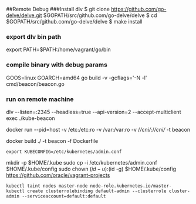 ##Remote Debug
###Install dlv
$ git clone https://github.com/go-delve/delve.git $GOPATH/src/github.com/go-delve/delve
$ cd $GOPATH/src/github.com/go-delve/delve
$ make install

### export dlv bin path
export PATH=$PATH:/home/vagrant/go/bin

### compile binary with debug params
GOOS=linux GOARCH=amd64 go build -v -gcflags='-N -l' cmd/beacon/beacon.go

### run on remote machine
dlv --listen=:2345 --headless=true --api-version=2 --accept-multiclient exec ./kube-beacon

docker run --pid=host -v /etc:/etc:ro -v /var:/var:ro -v /*/cni/*:/*/cni/* -t  beacon

docker build ./ -t beacon -f Dockerfile

    export KUBECONFIG=/etc/kubernetes/admin.conf
mkdir -p $HOME/.kube
 sudo cp -i /etc/kubernetes/admin.conf $HOME/.kube/config
 sudo chown $(id -u):$(id -g) $HOME/.kube/config
https://github.com/oracle/vagrant-projects

    kubectl taint nodes master-node node-role.kubernetes.io/master-
    kubectl create clusterrolebinding default-admin --clusterrole cluster-admin --serviceaccount=default:default
